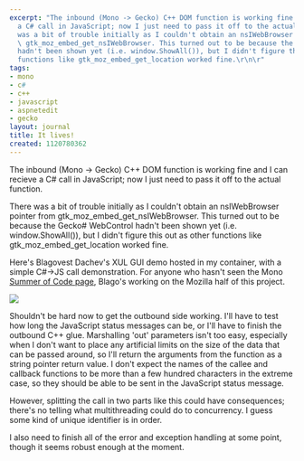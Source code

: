 ```yaml
---
excerpt: "The inbound (Mono -> Gecko) C++ DOM function is working fine and I can recieve
  a C# call in JavaScript; now I just need to pass it off to the actual function.\r\n\r\nThere
  was a bit of trouble initially as I couldn't obtain an nsIWebBrowser pointer from
  \ gtk_moz_embed_get_nsIWebBrowser. This turned out to be because the Gecko# WebControl
  hadn't been shown yet (i.e. window.ShowAll()), but I didn't figure this out as other
  functions like gtk_moz_embed_get_location worked fine.\r\n\r"
tags:
- mono
- c#
- c++
- javascript
- aspnetedit
- gecko
layout: journal
title: It lives!
created: 1120780362
---
```

The inbound (Mono -> Gecko) C++ DOM function is working fine and I can recieve a C# call in JavaScript; now I just need to pass it off to the actual function.

There was a bit of trouble initially as I couldn't obtain an nsIWebBrowser pointer from  gtk_moz_embed_get_nsIWebBrowser. This turned out to be because the Gecko# WebControl hadn't been shown yet (i.e. window.ShowAll()), but I didn't figure this out as other functions like gtk_moz_embed_get_location worked fine.

Here's Blagovest Dachev's XUL GUI demo hosted in my container, with a simple C#->JS call demonstration. For anyone who hasn't seen the Mono <a href ="http://www.mono-project.com/Summer2005">Summer of Code page</a>, Blago's working on the Mozilla half of this project.

<img src="http://mjhutchinson.com/files/images/MonoScreenshots/FunctionCall.png"/>

Shouldn't be hard now to get the outbound side working. I'll have to test how long the JavaScript status messages can be, or I'll have to finish the outbound C++ glue. Marshalling 'out' parameters isn't too easy, especially when I don't want to place any artificial limits on the size of the data that can be passed around, so I'll return the arguments from the function as a string pointer return value. I don't expect the names of the callee and callback functions to be more than a few hundred characters in the extreme case, so they should be able to be sent in the JavaScript status message.

However, splitting the call in two parts like this could have consequences; there's no telling what multithreading could do to concurrency. I guess some kind of unique identifier is in order.

I also need to finish all of the error and exception handling at some point, though it seems robust enough at the moment.

